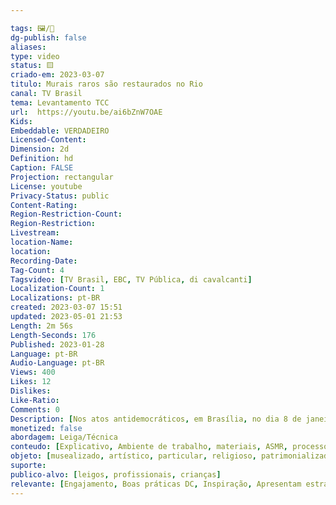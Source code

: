```yaml
---

tags: 🖼️/🎥️
dg-publish: false
aliases: 
type: video
status: 🟨️ 
criado-em: 2023-03-07
titulo: Murais raros são restaurados no Rio
canal: TV Brasil
tema: Levantamento TCC 
url:  https://youtu.be/ai6bZnW7OAE
Kids: 
Embeddable: VERDADEIRO
Licensed-Content: 
Dimension: 2d
Definition: hd
Caption: FALSE
Projection: rectangular
License: youtube
Privacy-Status: public
Content-Rating: 
Region-Restriction-Count: 
Region-Restriction: 
Livestream: 
location-Name: 
location: 
Recording-Date: 
Tag-Count: 4
Tagsvideo: [TV Brasil, EBC, TV Pública, di cavalcanti]
Localization-Count: 1
Localizations: pt-BR
created: 2023-03-07 15:51
updated: 2023-05-01 21:53
Length: 2m 56s
Length-Seconds: 176
Published: 2023-01-28
Language: pt-BR
Audio-Language: pt-BR
Views: 400
Likes: 12
Dislikes: 
Like-Ratio: 
Comments: 0
Description: [Nos atos antidemocráticos, em Brasília, no dia 8 de janeiro, o painel "Duas Mulatas", do pintor Di Cavalcanti, que ficava no Palácio do Planalto, foi vandalizado. A obra agora será rastaurada, assim como outras peças danificadas nos ataques. Enquanto isso, no Rio de Janeiro, outras duas obras do artista serão devolvidas ao público. A visita aos painéis pode ser agendada pelo e-mail]
monetized: false
abordagem: Leiga/Técnica
conteudo: [Explicativo, Ambiente de trabalho, materiais, ASMR, processos]
objeto: [musealizado, artístico, particular, religioso, patrimonializado, histórico]
suporte:
publico-alvo: [leigos, profissionais, crianças]
relevante: [Engajamento, Boas práticas DC, Inspiração, Apresentam estratégias de DC, Inovações, cibercultura]
---
```

